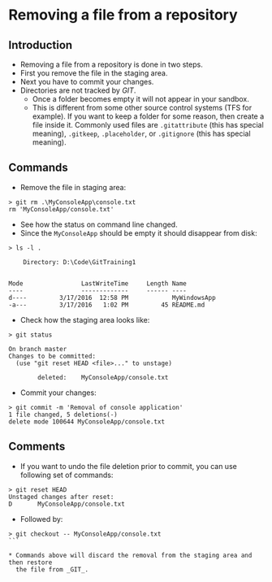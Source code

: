 # Removing a file from a repository

## Introduction

* Removing a file from a repository is done in two steps.
* First you remove the file in the staging area.
* Next you have to commit your changes.
* Directories are not tracked by _GIT_.
  * Once a folder becomes empty it will not appear in your sandbox.
  * This is different from some other source control systems (TFS for example). If you want to keep a folder for some reason, then create a file inside it. Commonly used files are
    ```.gitattribute``` (this has special meaning), ```.gitkeep```,
    ```.placeholder```, or ```.gitignore``` (this has special meaning).

## Commands

* Remove the file in staging area:

```
> git rm .\MyConsoleApp\console.txt
rm 'MyConsoleApp/console.txt'
```

* See how the status on command line changed.
* Since the ```MyConsoleApp``` should be empty it should disappear from
  disk:

```
> ls -l .

    Directory: D:\Code\GitTraining1


Mode                LastWriteTime     Length Name
----                -------------     ------ ----
d----         3/17/2016  12:58 PM            MyWindowsApp
-a---         3/17/2016   1:02 PM         45 README.md
```

* Check how the staging area looks like:

```
> git status

On branch master
Changes to be committed:
  (use "git reset HEAD <file>..." to unstage)

        deleted:    MyConsoleApp/console.txt
```

* Commit your changes:

```
> git commit -m 'Removal of console application'
1 file changed, 5 deletions(-)
delete mode 100644 MyConsoleApp/console.txt
```

## Comments

* If you want to undo the file deletion prior to commit, you can use
  following set of commands:

```
> git reset HEAD
Unstaged changes after reset:
D       MyConsoleApp/console.txt
```

* Followed by:

````
> git checkout -- MyConsoleApp/console.txt
```

* Commands above will discard the removal from the staging area and then restore
  the file from _GIT_.
